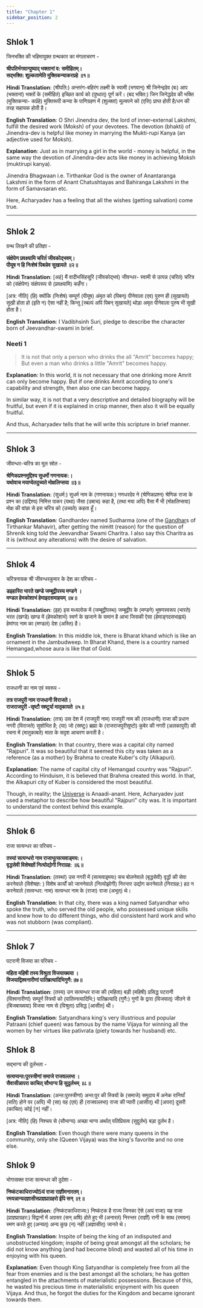 ```yaml
---
title: "Chapter 1"
sidebar_position: 2
---
```


## Shlok 1

जिनभक्ति की भहिमायुक्त ग्रन्थकार का मंगलाचरण -

**श्रीपतिर्भगवान्पुष्याद्‌ भक्तानां व: समीहितम्‌। <br />
सद्भक्ति: शुल्कतामेति मुक्तिकन्याकरग्रहे ॥१॥**

**Hindi Translation**: (श्रीपति:) अन्तरंग-बहिरंग लक्ष्मी के स्वामी (भगवान्‌)
श्री जिनेन्द्रदेव (बः) आप (भक्तानां) भक्तों के (समीहितं) इच्छित कार्य को
(पुष्धात्‌) पूर्ण करें। (बद भक्ति:) जिन जिनेद्धदेव की भक्ति (मुक्तिकन्या-
कर्प्रहे) मुक्तिरूपी कन्या के पाणिग्रहण में (शुल्क्तां) मूल्यपने को (एत्ति)
प्राप्त होती है/धन की तरह सहायक होती है।

**English Translation**: O Shri Jinendra dev, the lord of inner-external Lakshmi, fulfill the desired work (Moksh) of your devotees. The devotion (bhakti) of Jinendra-dev is helpful like money in marrying the Mukti-rupi Kanya (an adjective used for Moksh).

**Explanation**: Just as in marrying a girl in the world - money is helpful, in the same way the devotion of Jinendra-dev acts like money in achieving Moksh (muktirupi kanya).

Jinendra Bhagwaan i.e. Tirthankar God is the owner of Anantaranga Lakshmi in the form of Anant Chatushtayas and Bahiranga Lakshmi in the form of Samavsaran etc.

Here, Acharyadev has a feeling that all the wishes (getting salvation) come true.

---

## Shlok 2

ग्रन्थ लिखने की प्रतिज्ञा -

**संक्षेपेण प्रवक्ष्यामि चरितं॑ जीवकोद्भवम्‌। <br/>
पीयूष न हि निःशेष॑ पिबन्नेव सुखायते ॥२॥**

**Hindi Translation**: [अहं] मैं वादीभसिंहसूरि (जीवकोद्भवं) जीवन्धर-
स्वामी से उत्पन्न (चरितं) चरित्र को (संक्षेपेण) संक्षेपरूप से (प्रवक्ष्यामि)
कहँँगा।

[अत्र: नीति] (हि) क्योंकि (निःशेषं) सम्पूर्ण (पीयूष) अंमृत को
(पिबन्‌) पीनेवाला (एव) पुरुण ही (सुखायते) सुखी होता हो (इति न) ऐसा नहीं है; किन्तु [स्बल्पं अपि पिबन्‌ सुखायते] थोड़ा अमृत पीनेवाला
पुरुष भी सुखी होता है।

**English Translation**: I Vadibhsinh Suri, pledge to describe the character born of Jeevandhar-swami in brief.

### Neeti 1
> It is not that only a person who drinks the all "Amrit" becomes happy; But even a man who drinks a little "Amrit" becomes happy.

**Explanation**: In this world, it is not necessary that one drinking more Amrit can only become happy. But if one drinks Amrit according to one's capability and strength, then also one can become happy.

In similar way, it is not that a very descriptive and detailed biography will be fruitful, but even if it is explained in crisp manner, then also it will be equally fruitful. 

And thus, Acharyadev tells that he will write this scripture in brief manner.

---

## Shlok 3

जीवन्धर-चरित्र का मूल स्रोत -

**श्रेणिकप्रश्नमुद्दिश्य सुधर्मो गणनायक:। <br/>
यथोवाच मयाप्येतदुच्यते मोक्षलिप्सया ॥३॥**

**Hindi Translation**: (सुधर्म:) सुधर्म नाम के (गणनायक:) गणधरदेव ने
(श्रेणिकप्रश्न) श्रेणिक राजा के प्रश्न का (उद्दिश्य) निमित्त पाकर (यथा)
जैसा (उबाच) कहा है, (तथा मया अपि) वैसा मैं भी (मोक्षलिप्सया)
मोक्ष की वांछा से इस चरित्र को (उच्यते) कहता हूँ।

**English Translation**: Gandhardev named Sudharma (one of the [Gandhar](https://www.jainkosh.org/wiki/%E0%A4%97%E0%A4%A3%E0%A4%A7%E0%A4%B0)s of Tirthankar Mahavir), after getting the nimitt (reason) for the question of Shrenik king told the Jeevandhar Swami Charitra. I also say this Charitra as it is (without any alterations) with the desire of salvation.

---

## Shlok 4

चरित्रनायक श्री जीवन्धरकुमार के देश का परिचय -

**डइहास्ति भारते खण्डे जम्बूद्वीपस्य मण्डने । <br />
मण्डल हेमकोशाभं हेमाइदसमाहयम् ‌॥४॥**

**Hindi Translation**: (इह) इस मध्यलोक में (जम्बूद्वीपस्थ) जम्बूद्वीप के
(मण्डने) भूषणस्वरूप (भारते) भरत (खण्डे) खण्ड में (हेमकोशार्भ)
स्वर्ण के खजाने के समान है आभा जिसकी ऐसा (हेमाड्गदसभाह्नयं) हेमांगद
नाम का (मण्डलं) देश (अस्ति) है।

**English Translation**: In this middle lok, there is Bharat khand which is like an ornament in the Jambudweep. In Bharat Khand, there is a country named Hemangad,whose aura is like that of Gold. 

---

## Shlok 5

राजधानी का नाम एवं स्वरूप -

**तत्र राजपुरी नाम राजधानी विराजते। <br />
राजराजपुरी -सृष्टौ स्रष्टुर्या मातृकायते ॥५॥**

**Hindi Translation**: (तत्र) उस देश में (राजपुरी नाम) राजपुरी नाम की (राजधानी) राजा की प्रधान नगरी (विराजते) सुशोभित है; (या) जो (स्रष्टुः) ब्रह्मा के (राजराजपुरीसूष्टो) कुबेर की नगरी (अलकापुरी) की रचना में (मातुकाबते) माता के सदृश आचरण करती है।

**English Translation**: In that country, there was a capital city named "Rajpuri". It was so beautiful that it seemed this city was taken as a reference (as a mother) by Brahma to create Kuber's city (Alkapuri).

**Explanation**: The name of capital city of Hemangad country was "Rajpuri". According to Hinduism, it is believed that Brahma created this world. In that, the Alkapuri city of Kuber is considered the most beautiful. 

Though, in reality; the [Universe](/docs//Insights/How_Is_This_Universe.md) is Anaadi-anant. Here, Acharyadev just used a metaphor to describe how beautiful "Rajpuri" city was. It is important to understand the context behind this example.

---

## Shlok 6

राजा सत्यन्धर का परिचय -

**तस्यां सत्यन्धरो नाम राजाभूत्सत्यवाड्मय:। <br />
वृद्धसेवी विशेषज्ञों नित्योद्योगी निराग्रह: ॥६॥**

**Hindi Translation**: (तस्थां) उस नगरी में (सत्यवाइ्मयः) सच बोलनेवाले
(बृद्धसेवी) वृद्धों की सेवा करनेवाले (विशेषज्ञ: ) विशेष कार्यों को जाननेवाले
(नित्योझोगी) निरन्तर उद्योग करनेवाले (निराग्रह:) हठ न करनेवाले
(सत्वन्धर: नाम) सत्यन्धर नाम के (राजा) राजा (अभूत्‌) थे।

**English Translation**: In that city, there was a king named Satyandhar who spoke the truth, who served the old people, who possessed unique skills and knew how to do different things, who did consistent hard work and who was not stubborn (was compliant).

---

## Shlok 7

पटरानी विजया का परिचय -

**महिता महिषी तस्य विश्रुता विजयाख्यया । <br />
विजयाद्विश्वनारीणां पातिब्रत्यादिभिगुणै:॥७॥**

**Hindi Translation**: (तस्य) उन सत्यन्धर राजा की (महिता) बड़ी (महिषी)
प्रसिद्ध पटरानी (विश्वनारीणां) सम्पूर्ण स्त्रियों को (पातिव्नत्यादिभि:) पातिब्रत्यादि (गुणै:) गुणों के द्वारा (विजयात्‌) जीतने से (बिजबाख्यया) विजया नाम से (विश्रुता) प्रसिद्ध [आसीत] थी।

**English Translation**: Satyandhara king's very illustrious and popular Patraani (chief queen) was famous by the name Vijaya for winning all the women by her virtues like pativrata (piety towards her husband) etc.

## Shlok 8

सद्भाग्य की दुर्लभता -

**सत्यप्यन्त:पुरस्त्रीणां समाजे राजवल्‍लभा । <br />
सैवासीन्नापरा काचित्‌ सौभाग्य हि सुदुर्लभम्‌ ॥८॥**

**Hindi Translation**: (अन्त:पुरस्त्रीणां) अन्त:पुर की स्त्रियों के (समाजे) समुदाय में अनेक रानियाँ (सति) होने पर (अपि) भी (सा) वह (एवं) ही (राजवल्‍लभा) राजा की प्यारी (आसीत्‌) थी [अपरा] दूसरी (काचित) कोई [न] नहीं।

[अत्र: नीति] (हि) निश्चय से (सौभाग्य) अच्छा भाग्य अर्थात्‌
पतिप्रियत्व (सुद्दुर्लभं) बड़ा दुर्लभ है।

**English Translation**: Even though there were many queens in the community, only she (Queen Vijaya) was the king's favorite and no one else.

## Shlok 9

भोगासक्त राजा सत्यन्धर की दुर्दशा -

**निष्कंटकाधिराज्यो5यं राजा राज्ञीमनारतम्‌। <br />
रमयन्नान्यदज्ञासीस्प्राज्ञप्राग्रहरो ईपि सन् ‌॥९॥**

**Hindi Translation**: (निष्कंटकाधिराज्य:) निष्कंटक है राज्य जिनका ऐसे
(अयं राजा) यह राजा (प्राज्ञप्राग्रहर:) विद्वानों में अग्रसर (सन्‌ अषि) होते
हुए भी (अनारतं) निरन्तर (राज्ञीं) रानी के साथ (रमयन) स्मण करते हुए
(अन्यत्‌) अन्य कुछ (न) नहीं (अज्ञासीत्‌) जानते थे।

**English Translation**: Inspite of being the king of an indisputed and unobstructed kingdom; inspite of being great amongst all the scholars; he did not know anything (and had become blind) and wasted all of his time in enjoying with his queen.

**Explanation**: 
Even though King Satyandhar is completely free from all the fear from enemies and is the best amongst all the scholars; he has gotten entangled in the attachments of materialistic possessions. Because of this, he wasted his precious time in materialistic enjoyment with his queen Vijaya. And thus, he forgot the duties for the Kingdom and became ignorant towards them.








